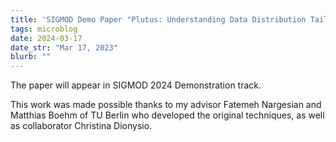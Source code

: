 ```yaml
---
title: 'SIGMOD Demo Paper "Plutus: Understanding Data Distribution Tailoring for Machine Learning" has been accepted!'
tags: microblog
date: 2024-03-17
date_str: "Mar 17, 2023"
blurb: ""
---
```


The paper will appear in SIGMOD 2024 Demonstration track. 

This work was made possible thanks to my advisor Fatemeh Nargesian and Matthias Boehm of TU Berlin who developed the original techniques, as well as collaborator Christina Dionysio.
